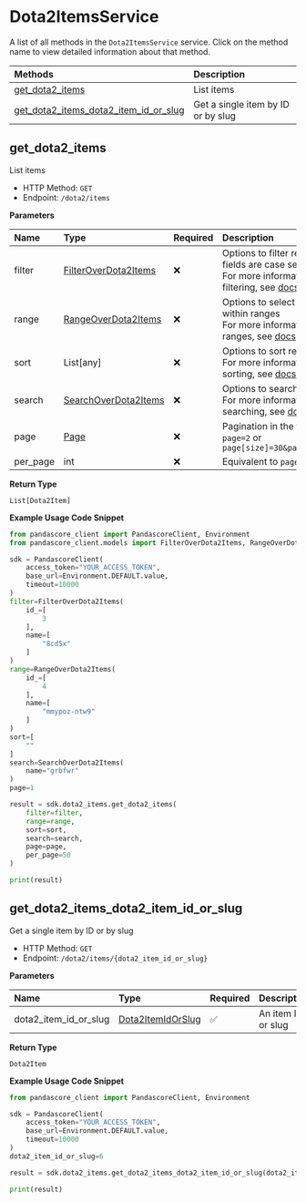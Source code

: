 # Dota2ItemsService

A list of all methods in the `Dota2ItemsService` service. Click on the method name to view detailed information about that method.

| Methods                                                                         | Description                        |
| :------------------------------------------------------------------------------ | :--------------------------------- |
| [get_dota2_items](#get_dota2_items)                                             | List items                         |
| [get_dota2_items_dota2_item_id_or_slug](#get_dota2_items_dota2_item_id_or_slug) | Get a single item by ID or by slug |

## get_dota2_items

List items

- HTTP Method: `GET`
- Endpoint: `/dota2/items`

**Parameters**

| Name     | Type                                                      | Required | Description                                                                                                                                         |
| :------- | :-------------------------------------------------------- | :------- | :-------------------------------------------------------------------------------------------------------------------------------------------------- |
| filter   | [FilterOverDota2Items](../models/FilterOverDota2Items.md) | ❌       | Options to filter results. String fields are case sensitive <br/>For more information on filtering, see [docs](/docs/filtering-and-sorting#filter). |
| range    | [RangeOverDota2Items](../models/RangeOverDota2Items.md)   | ❌       | Options to select results within ranges <br/>For more information on ranges, see [docs](/docs/filtering-and-sorting#range).                         |
| sort     | List[any]                                                 | ❌       | Options to sort results <br/>For more information on sorting, see [docs](/docs/filtering-and-sorting#sort).                                         |
| search   | [SearchOverDota2Items](../models/SearchOverDota2Items.md) | ❌       | Options to search results <br/>For more information on searching, see [docs](/docs/filtering-and-sorting#search).                                   |
| page     | [Page](../models/Page.md)                                 | ❌       | Pagination in the form of `page=2` or `page[size]=30&page[number]=2`                                                                                |
| per_page | int                                                       | ❌       | Equivalent to `page[size]`                                                                                                                          |

**Return Type**

`List[Dota2Item]`

**Example Usage Code Snippet**

```python
from pandascore_client import PandascoreClient, Environment
from pandascore_client.models import FilterOverDota2Items, RangeOverDota2Items, SearchOverDota2Items

sdk = PandascoreClient(
    access_token="YOUR_ACCESS_TOKEN",
    base_url=Environment.DEFAULT.value,
    timeout=10000
)
filter=FilterOverDota2Items(
    id_=[
        3
    ],
    name=[
        "8cd5x"
    ]
)
range=RangeOverDota2Items(
    id_=[
        4
    ],
    name=[
        "mmypoz-ntw9"
    ]
)
sort=[
    ""
]
search=SearchOverDota2Items(
    name="grbfwr"
)
page=1

result = sdk.dota2_items.get_dota2_items(
    filter=filter,
    range=range,
    sort=sort,
    search=search,
    page=page,
    per_page=50
)

print(result)
```

## get_dota2_items_dota2_item_id_or_slug

Get a single item by ID or by slug

- HTTP Method: `GET`
- Endpoint: `/dota2/items/{dota2_item_id_or_slug}`

**Parameters**

| Name                  | Type                                                | Required | Description        |
| :-------------------- | :-------------------------------------------------- | :------- | :----------------- |
| dota2_item_id_or_slug | [Dota2ItemIdOrSlug](../models/Dota2ItemIdOrSlug.md) | ✅       | An item ID or slug |

**Return Type**

`Dota2Item`

**Example Usage Code Snippet**

```python
from pandascore_client import PandascoreClient, Environment

sdk = PandascoreClient(
    access_token="YOUR_ACCESS_TOKEN",
    base_url=Environment.DEFAULT.value,
    timeout=10000
)
dota2_item_id_or_slug=6

result = sdk.dota2_items.get_dota2_items_dota2_item_id_or_slug(dota2_item_id_or_slug=dota2_item_id_or_slug)

print(result)
```

<!-- This file was generated by liblab | https://liblab.com/ -->

